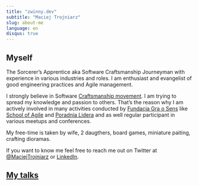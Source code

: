 ```yaml
---
title: "zwinny.dev"
subtitle: "Maciej Trojniarz"
slug: about-me
language: en
disqus: true
---
```


## Myself

The Sorcerer’s Apprentice aka Software Craftsmanship Journeyman with experience in various industries and roles. I am enthusiast and evangelist of good engineering practices and Agile management.

I strongly believe in Software [Craftsmanship movement](https://manifesto.softwarecraftsmanship.org/). I am trying to spread my knowledge and passion to others.
That’s the reason why I am actively involved in many activities conducted by [Fundacja Gra o Sens](https://graosens.org.pl) like [School of Agile](https://szkolaagile.graosens.org.pl) and [Poradnia Lidera](https://graosens.org.pl/poradnialidera) and as well regular participant in various meetups and conferences.

My free-time is taken by wife, 2 daugthers, board games, miniature paiting, crafting dioramas.

If you want to know me feel free to reach me out on Twitter at [@MaciejTrojniarz](https://twitter.com/MaciejTrojniarz) or [LinkedIn](https://www.linkedin.com/in/maciejtrojniarz/).

## [My talks](/my-talks)
